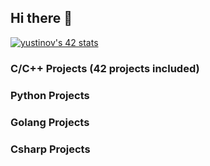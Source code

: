 ## Hi there 👋

[![yustinov's 42 stats](https://badge.mediaplus.ma/darkblue/yustinov)](https://github.com/oakoudad/badge42)

### C/C++ Projects (42 projects included)


### Python Projects

### Golang Projects

### Csharp Projects
